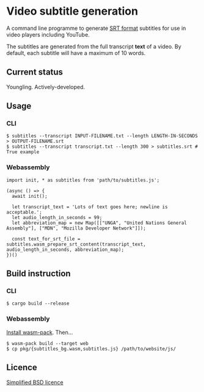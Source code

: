 # Video subtitle generation
A command line programme to generate [SRT format](https://en.wikipedia.org/wiki/SubRip) subtitles for use in video players including YouTube.

The subtitles are generated from the full transcript **text** of a video.  By default, each subtitle will have a maximum of 10 words.

## Current status
Youngling.  Actively-developed.

## Usage
### CLI
```
$ subtitles --transcript INPUT-FILENAME.txt --length LENGTH-IN-SECONDS > OUTPUT-FILENAME.srt
$ subtitles --transcript transcript.txt --length 300 > subtitles.srt # True example
```

### Webassembly
```
import init, * as subtitles from 'path/to/subtitles.js';

(async () => {
  await init();

  let transcript_text = 'Lots of text goes here; newline is acceptable.';
  let audio_length_in_seconds = 99;
  let abbreviation_map = new Map([["UNGA", "United Nations General Assembly"], ["MDN", "Mozilla Developer Network"]]);

  const text_for_srt_file = subtitles.wasm_prepare_srt_content(transcript_text, audio_length_in_seconds, abbreviation_map);
})()
```

## Build instruction
### CLI
```
$ cargo build --release
```

### Webassembly
[Install wasm-pack](https://rustwasm.github.io/wasm-pack/installer/).  Then...
```
$ wasm-pack build --target web
$ cp pkg/{subtitles_bg.wasm,subtitles.js} /path/to/website/js/
```

## Licence
[Simplified BSD licence](https://spdx.github.io/license-list-data/BSD-2-Clause.html)
